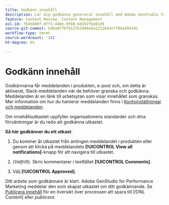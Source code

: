 ```yaml
---
title: Godkänn innehåll
description: Lär dig godkänna genererat innehåll med Adobe GenStudio for Performance Marketing.
feature: Content Review, Content Management
exl-id: f6458d8f-dff3-448e-9f08-6d192f8a91d9
source-git-commit: bd8a077bf812761944eba1212843eff04a4943d1
workflow-type: tm+mt
source-wordcount: '141'
ht-degree: 0%

---
```


# Godkänn innehåll

Godkännarna får meddelanden i produkten, e-post och, om detta är aktiverat, Slack-meddelanden när de behöver granska och godkänna. Meddelanden är en länk till arbetsytan som visar innehållet som granskas. Mer information om hur du hanterar meddelanden finns i [Kontoinställningar och meddelanden](https://experienceleague.adobe.com/en/docs/core-services/interface/features/account-preferences).

Om innehållsutkastet uppfyller organisationens standarder och dina förväntningar är du redo att godkänna utkastet.

**Så här godkänner du ett utkast**:

1. Du kommer åt utkastet från antingen meddelandet i produkten eller genom att klicka på meddelandets **[!UICONTROL View all notifications]**-knapp för att navigera till utkastet.

1. (_Valfritt_). Skriv kommentarer i textfältet **[!UICONTROL Comments]**.

1. Välj **[!UICONTROL Approved]**.

Ditt arbete som godkännare är klart. Adobe GenStudio for Performance Marketing meddelar den som skapat utkastet om ditt godkännande. Se [Publicera innehåll](./publish-content.md) för en översikt över processen att spara till [!DNL Content] eller _publicera_.
